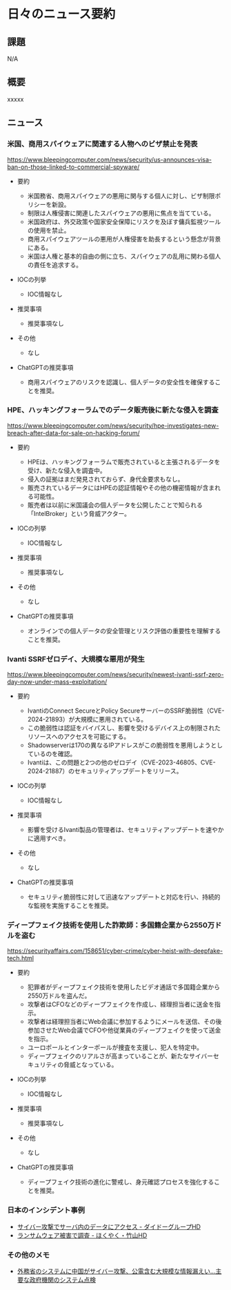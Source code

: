 # 日々のニュース要約

## 課題

N/A

## 概要

xxxxx

## ニュース

### 米国、商用スパイウェアに関連する人物へのビザ禁止を発表
https://www.bleepingcomputer.com/news/security/us-announces-visa-ban-on-those-linked-to-commercial-spyware/

- 要約
    - 米国務省、商用スパイウェアの悪用に関与する個人に対し、ビザ制限ポリシーを新設。
    - 制限は人権侵害に関連したスパイウェアの悪用に焦点を当てている。
    - 米国政府は、外交政策や国家安全保障にリスクを及ぼす傭兵監視ツールの使用を禁止。
    - 商用スパイウェアツールの悪用が人権侵害を助長するという懸念が背景にある。
    - 米国は人権と基本的自由の側に立ち、スパイウェアの乱用に関わる個人の責任を追求する。

- IOCの列挙
    - IOC情報なし

- 推奨事項
    - 推奨事項なし

- その他
    - なし

- ChatGPTの推奨事項
    - 商用スパイウェアのリスクを認識し、個人データの安全性を確保することを推奨。

### HPE、ハッキングフォーラムでのデータ販売後に新たな侵入を調査
https://www.bleepingcomputer.com/news/security/hpe-investigates-new-breach-after-data-for-sale-on-hacking-forum/

- 要約
    - HPEは、ハッキングフォーラムで販売されていると主張されるデータを受け、新たな侵入を調査中。
    - 侵入の証拠はまだ発見されておらず、身代金要求もなし。
    - 販売されているデータにはHPEの認証情報やその他の機密情報が含まれる可能性。
    - 販売者は以前に米国議会の個人データを公開したことで知られる「IntelBroker」という脅威アクター。

- IOCの列挙
    - IOC情報なし

- 推奨事項
    - 推奨事項なし

- その他
    - なし

- ChatGPTの推奨事項
    - オンラインでの個人データの安全管理とリスク評価の重要性を理解することを推奨。

### Ivanti SSRFゼロデイ、大規模な悪用が発生
https://www.bleepingcomputer.com/news/security/newest-ivanti-ssrf-zero-day-now-under-mass-exploitation/

- 要約
    - IvantiのConnect SecureとPolicy SecureサーバーのSSRF脆弱性（CVE-2024-21893）が大規模に悪用されている。
    - この脆弱性は認証をバイパスし、影響を受けるデバイス上の制限されたリソースへのアクセスを可能にする。
    - Shadowserverは170の異なるIPアドレスがこの脆弱性を悪用しようとしているのを確認。
    - Ivantiは、この問題と2つの他のゼロデイ（CVE-2023-46805、CVE-2024-21887）のセキュリティアップデートをリリース。

- IOCの列挙
    - IOC情報なし

- 推奨事項
    - 影響を受けるIvanti製品の管理者は、セキュリティアップデートを速やかに適用すべき。

- その他
    - なし

- ChatGPTの推奨事項
    - セキュリティ脆弱性に対して迅速なアップデートと対応を行い、持続的な監視を実施することを推奨。

### ディープフェイク技術を使用した詐欺師：多国籍企業から2550万ドルを盗む
https://securityaffairs.com/158651/cyber-crime/cyber-heist-with-deepfake-tech.html

- 要約
    - 犯罪者がディープフェイク技術を使用したビデオ通話で多国籍企業から2550万ドルを盗んだ。
    - 攻撃者はCFOなどのディープフェイクを作成し、経理担当者に送金を指示。
    - 攻撃者は経理担当者にWeb会議に参加するようにメールを送信、その後参加させたWeb会議でCFOや他従業員のディープフェイクを使って送金を指示。
    - ユーロポールとインターポールが捜査を支援し、犯人を特定中。
    - ディープフェイクのリアルさが高まっていることが、新たなサイバーセキュリティの脅威となっている。

- IOCの列挙
    - IOC情報なし

- 推奨事項
    - 推奨事項なし

- その他
    - なし

- ChatGPTの推奨事項
    - ディープフェイク技術の進化に警戒し、身元確認プロセスを強化することを推奨。


### 日本のインシデント事例
- [サイバー攻撃でサーバ内のデータにアクセス - ダイドーグループHD](https://www.security-next.com/153339)
- [ランサムウェア被害で調査 - ほくやく・竹山HD](https://www.security-next.com/153408)

### その他のメモ
- [外務省のシステムに中国がサイバー攻撃、公電含む大規模な情報漏えい…主要な政府機関のシステム点検](https://www.yomiuri.co.jp/politics/20240204-OYT1T50123/)